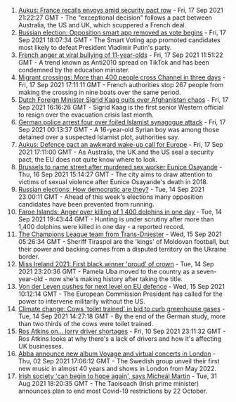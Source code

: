 1. [Aukus: France recalls envoys amid security pact row](https://www.bbc.co.uk/news/world-europe-58604677?at_medium=RSS&at_campaign=KARANGA) - Fri, 17 Sep 2021 21:22:27 GMT - The "exceptional decision" follows a pact between Australia, the US and UK, which scuppered a French deal.
2. [Russian election: Opposition smart app removed as vote begins](https://www.bbc.co.uk/news/world-europe-58593940?at_medium=RSS&at_campaign=KARANGA) - Fri, 17 Sep 2021 18:07:34 GMT - The Smart Voting app promoted candidates most likely to defeat President Vladimir Putin's party.
3. [French anger at viral bullying of 11-year-olds](https://www.bbc.co.uk/news/world-europe-58595288?at_medium=RSS&at_campaign=KARANGA) - Fri, 17 Sep 2021 11:51:22 GMT - A trend known as Anti2010 spread on TikTok and has been condemned by the education minister.
4. [Migrant crossings: More than 400 people cross Channel in three days](https://www.bbc.co.uk/news/uk-england-kent-58593554?at_medium=RSS&at_campaign=KARANGA) - Fri, 17 Sep 2021 17:11:11 GMT - French authorities stop 267 people from making the crossing in nine boats over the same period.
5. [Dutch Foreign Minister Sigrid Kaag quits over Afghanistan chaos](https://www.bbc.co.uk/news/world-europe-58591939?at_medium=RSS&at_campaign=KARANGA) - Fri, 17 Sep 2021 16:16:26 GMT - Sigrid Kaag is the first senior Western official to resign over the evacuation crisis last month.
6. [German police arrest four over foiled Islamist synagogue attack](https://www.bbc.co.uk/news/world-europe-58591948?at_medium=RSS&at_campaign=KARANGA) - Fri, 17 Sep 2021 00:13:37 GMT - A 16-year-old Syrian boy was among those detained over a suspected Islamist plot, authorities say.
7. [Aukus: Defence pact an awkward wake-up call for Europe](https://www.bbc.co.uk/news/world-europe-58600454?at_medium=RSS&at_campaign=KARANGA) - Fri, 17 Sep 2021 17:11:00 GMT - As Australia, the UK and the US seal a security pact, the EU does not quite know where to look.
8. [Brussels to name street after murdered sex worker Eunice Osayande](https://www.bbc.co.uk/news/world-europe-58585993?at_medium=RSS&at_campaign=KARANGA) - Thu, 16 Sep 2021 15:14:27 GMT - The city aims to draw attention to victims of sexual violence after Eunice Osayande's death in 2018.
9. [Russian elections: How democratic are they?](https://www.bbc.co.uk/news/world-europe-58557994?at_medium=RSS&at_campaign=KARANGA) - Tue, 14 Sep 2021 23:00:11 GMT - Ahead of this week's elections many opposition candidates have been prevented from running.
10. [Faroe Islands: Anger over killing of 1,400 dolphins in one day](https://www.bbc.co.uk/news/world-europe-58555694?at_medium=RSS&at_campaign=KARANGA) - Tue, 14 Sep 2021 19:43:44 GMT - Hunting is under scrutiny after more than 1,400 dolphins were killed in one day - a reported record.
11. [The Champions League team from Trans-Dniester](https://www.bbc.co.uk/sport/football/58546814?at_medium=RSS&at_campaign=KARANGA) - Wed, 15 Sep 2021 05:26:34 GMT - Sheriff Tiraspol are the 'kings' of Moldovan football, but their power and backing comes from a disputed territory on the Ukraine border.
12. [Miss Ireland 2021: First black winner 'proud' of crown](https://www.bbc.co.uk/news/newsbeat-58558667?at_medium=RSS&at_campaign=KARANGA) - Tue, 14 Sep 2021 23:20:36 GMT - Pamela Uba moved to the country as a seven-year-old - now she's making history after taking the title.
13. [Von der Leyen pushes for next level on EU defence](https://www.bbc.co.uk/news/world-europe-58568277?at_medium=RSS&at_campaign=KARANGA) - Wed, 15 Sep 2021 10:12:14 GMT - The European Commission President has called for the power to intervene militarily without the US.
14. [Climate change: Cows 'toilet trained' in bid to curb greenhouse gases](https://www.bbc.co.uk/news/world-europe-58559004?at_medium=RSS&at_campaign=KARANGA) - Tue, 14 Sep 2021 14:27:18 GMT - By the end of the German study, more than two thirds of the cows were toilet trained.
15. [Ros Atkins on... lorry driver shortages](https://www.bbc.co.uk/news/uk-58521211?at_medium=RSS&at_campaign=KARANGA) - Fri, 10 Sep 2021 23:11:32 GMT - Ros Atkins looks at why there's a lack of drivers and how it's affecting UK businesses.
16. [Abba announce new album Voyage and virtual concerts in London](https://www.bbc.co.uk/news/entertainment-arts-58428407?at_medium=RSS&at_campaign=KARANGA) - Thu, 02 Sep 2021 17:06:12 GMT - The Swedish group unveil their first new music in almost 40 years and shows in London from May 2022.
17. [Irish society 'can begin to hope again', says Micheál Martin](https://www.bbc.co.uk/news/world-europe-58402941?at_medium=RSS&at_campaign=KARANGA) - Tue, 31 Aug 2021 18:20:35 GMT - The Taoiseach (Irish prime minister) announces plan to end most Covid-19 restrictions by 22 October.
